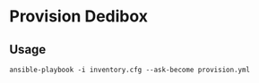 Provision Dedibox
=================

Usage
-----

    ansible-playbook -i inventory.cfg --ask-become provision.yml
